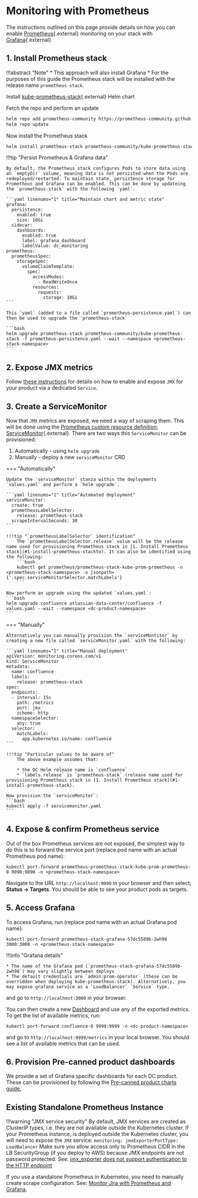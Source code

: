 # Monitoring with Prometheus

The instructions outlined on this page provide details on how you can enable [Prometheus](https://prometheus.io/){.external} monitoring on your stack with [Grafana](https://grafana.com/){.external}

## 1. Install Prometheus stack

!!!abstract "Note"
    * This approach will also install Grafana
    * For the purposes of this guide the Prometheus stack will be installed with the release name `prometheus-stack`.

Install [kube-prometheus-stack](https://github.com/prometheus-community/helm-charts/tree/main/charts/kube-prometheus-stack){.external} Helm chart

Fetch the repo and perform an update
```bash
helm repo add prometheus-community https://prometheus-community.github.io/helm-charts
helm repo update
```
Now install the Prometheus stack
```bash
helm install prometheus-stack prometheus-community/kube-prometheus-stack
```

!!!tip "Persist Prometheus & Grafana data"

    By default, the Prometheus stack configures Pods to store data using an `emptyDir` volume, meaning data is not persisted when the Pods are redeployed/restarted. To maintain state, persistence storage for Prometheus and Grafana can be enabled. This can be done by updateing the `prometheus-stack` with the following `yaml`. 
    
    ```yaml linenums="1" title="Maintain chart and metric state"
    grafana:
      persistence:
        enabled: true
        size: 10Gi
      sidecar:
        dashboards:
          enabled: true
          label: grafana_dashboard
          labelValue: dc_monitoring
    prometheus:
      prometheusSpec:
        storageSpec:
          volumeClaimTemplate:
            spec:
              accessModes:
                - ReadWriteOnce
              resources:
                requests:
                  storage: 10Gi
    ```

    This `yaml` (added to a file called `prometheus-persistence.yaml`) can then be used to upgrade the `prometheus-stack`

    ```bash
    helm upgrade prometheus-stack prometheus-community/kube-prometheus-stack -f prometheus-persistence.yaml --wait --namespace <prometheus-stack-namespace> 
    ```
    

## 2. Expose JMX metrics

Follow [these instructions](../../../userguide/OPERATION/#expose-jmx-metrics) for details on how to enable and expose `JMX` for your product via a dedicated `Service`. 


## 3. Create a ServiceMonitor
    
Now that `JMX` metrics are exposed, we need a way of scraping them. This will be done using the [Prometheus custom resource definition; ServiceMonitor](https://github.com/prometheus-operator/prometheus-operator/tree/e1ed82c75b05d3579f2349369b6077b4c0b9b4f8#customresourcedefinitions){.external}. There are two ways this `ServiceMonitor` can be provisioned:

1. Automatically - using `helm upgrade`
2. Manually - deploy a new `serviceMonitor` CRD

=== "Automatically"

    Update the `serviceMonitor` stanza within the deployments `values.yaml` and perform a `helm upgrade`.
    
    ```yaml linenums="1" title="Automated deployment"
    serviceMonitor:
      create: true
      prometheusLabelSelector:
        release: prometheus-stack
      scrapeIntervalSeconds: 30
    ```

    !!!tip "`prometheusLabelSelector` identification"
        The `prometheusLabelSelector.release` value will be the release name used for provisioning Prometheus stack in [1. Install Prometheus stack](#1-install-prometheus-stackto). It can also be identified using the following:
        ```bash
        kubectl get prometheus/prometheus-stack-kube-prom-prometheus -n <prometheus-stack-namespace> -o jsonpath={'.spec.serviceMonitorSelector.matchLabels'}
        ```

    Now perform an upgrade using the updated `values.yaml`:
    ```bash
    helm upgrade confluence atlassian-data-center/confluence -f values.yaml --wait --namespace <dc-product-namespace>
    ```

=== "Manually"

    Alternatively you can manually provision the `serviceMontitor` by creating a new file called `serviceMonitor.yaml` with the following:
    
    ```yaml linenums="1" title="Manual deployment"
    apiVersion: monitoring.coreos.com/v1
    kind: ServiceMonitor
    metadata:
      name: confluence
      labels:
        release: prometheus-stack
    spec:
      endpoints:
      - interval: 15s
        path: /metrics
        port: jmx
        scheme: http
      namespaceSelector:
        any: true
      selector:
        matchLabels:
          app.kubernetes.io/name: confluence
    ```

    !!!tip "Particular values to be aware of"
        The above example assumes that:

        * the DC Helm release name is `confluence`
        * `labels.release` is `prometheus-stack` (release name used for provisioning Prometheus stack in [1. Install Prometheus stack](#1-install-prometheus-stack).
    
    Now provision the `serviceMonitor`:
    ```bash
    kubectl apply -f servicemonitor.yaml
    ```

## 4. Expose & confirm Prometheus service
Out of the box Prometheus services are not exposed, the simplest way to do this is to forward the service port (replace pod name with an actual Prometheus pod name):
```
kubectl port-forward prometheus-prometheus-stack-kube-prom-prometheus-0 9090:9090 -n <prometheus-stack-namespace>
```

Navigate to the URL `http://localhost:9090` in your browser and then select; **Status -> Targets**. You should be able to see your product pods as targets.


## 5. Access Grafana

To access Grafana, run (replace pod name with an actual Grafana pod name):

```
kubectl port-forward prometheus-stack-grafana-57dc5589b-2wh98 3000:3000 -n <prometheus-stack-namespace>
```

!!!info "Grafana details"

    * The name of the Grafana pod (`prometheus-stack-grafana-57dc5589b-2wh98`) may vary slightly between deploys
    * The default credentials are `admin:prom-operator` (these can be overridden when deploying kube-prometheus-stack). Alternatively, you may expose grafana service as a `LoadBalancer` `Service` type.

and go to `http://localhost:3000` in your browser.

You can then create a new [Dashboard](https://grafana.com/docs/grafana/latest/dashboards/) and use any of the exported metrics. To get the list of available metrics, run:

```
kubectl port-forward confluence-0 9999:9999 -n <dc-product-namespace> 
``` 

and go to `http://localhost:9999/metrics` in your local browser. You should see a list of available metrics that can be used.

## 6. Provision Pre-canned product dashboards

We provide a set of Grafana specific dashboards for each DC product. These can be provisioned by following the [Pre-canned product charts guide.](PRE_CANNED_CHARTS.md)

## Existing Standalone Prometheus Instance

!!!warning "JMX service security"
    By default, JMX services are created as ClusterIP types, i.e. they are not available outside the Kubernetes cluster.
    If your Prometheus instance, is deployed outside the Kubernetes cluster, you will need to expose the `JMX` service:
    ```
    monitoring:
      jmxExporterPortType: LoadBalancer
    ``` 
    Make sure you allow access only to Prometheus CIDR in the LB SecurityGroup (if you deploy to AWS) because
    JMX endpoints are not password protected. See: [jmx_exporter does not support authentication to the HTTP endpoint](https://github.com/prometheus/jmx_exporter/issues/687)

If you use a standalone Prometheus in Kubernetes, you need to manually create scrape configuration. See: [Monitor Jira with Prometheus and Grafana](https://confluence.atlassian.com/adminjiraserver/monitor-jira-with-prometheus-and-grafana-1155466715.html).

